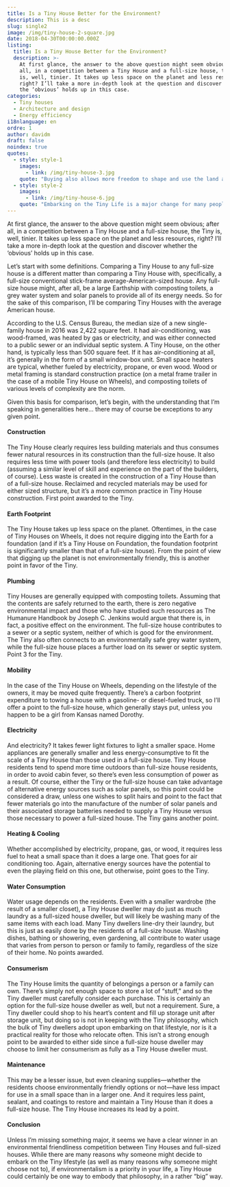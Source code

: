 ```yaml
---
title: Is a Tiny House Better for the Environment?
description: This is a desc
slug: single2
image: /img/tiny-house-2-square.jpg
date: 2018-04-30T00:00:00.000Z
listing:
  title: Is a Tiny House Better for the Environment?
  description: >-
    At first glance, the answer to the above question might seem obvious; after
    all, in a competition between a Tiny House and a full-size house, the Tiny
    is, well, tinier. It takes up less space on the planet and less resources,
    right? I’ll take a more in-depth look at the question and discover  whether
    the ‘obvious’ holds up in this case.
categories:
  - Tiny houses
  - Architecture and design
  - Energy efficiency
i18nlanguage: en
ordre: 1
author: davidm
draft: false
noindex: true
quotes:
  - style: style-1
    images: 
      - link: /img/tiny-house-3.jpg
    quote: "Buying also allows more freedom to shape and use the land according to your personal needs."
  - style: style-2
    images: 
      - link: /img/tiny-house-6.jpg
    quote: "Embarking on the Tiny Life is a major change for many people. If you’re not quite sure whether it’s for you, a trial run may be in order."
---
```

At first glance, the answer to the above question might seem obvious; after all, in a competition between a Tiny House and a full-size house, the Tiny is, well, tinier. It takes up less space on the planet and less resources, right? I’ll take a more in-depth look at the question and discover  whether the ‘obvious’ holds up in this case.

Let’s start with some definitions. Comparing a Tiny House to any full-size house is a different matter than comparing a Tiny House with, specifically, a full-size conventional stick-frame average-American-sized house. Any full-size house might, after all, be a large Earthship with composting toilets, a grey water system and solar panels to provide all of its energy needs. So for the sake of this comparison, I’ll be comparing Tiny Houses with the average American house.

According to the U.S. Census Bureau, the median size of a new single-family house in 2016 was 2,422 square feet. It had air-conditioning, was wood-framed, was heated by gas or electricity, and was either connected to a public sewer or an individual septic system. A Tiny House, on the other hand, is typically less than 500 square feet. If it has air-conditioning at all, it’s generally in the form of a small window-box unit. Small space heaters are typical, whether fueled by electricity, propane, or even wood. Wood or metal framing is standard construction practice (on a metal frame trailer in the case of a mobile Tiny House on Wheels), and composting toilets of various levels of complexity are the norm.

Given this basis for comparison, let’s begin, with the understanding that I’m speaking in generalities here… there may of course be exceptions to any given point.

#### Construction

The Tiny House clearly requires less building materials and thus consumes fewer natural resources in its construction than the full-size house. It also requires less time with power tools (and therefore less electricity) to build (assuming a similar level of skill and experience on the part of the builders, of course). Less waste is created in the construction of a Tiny House than of a full-size house. Reclaimed and recycled materials may be used for either sized structure, but it’s a more common practice in Tiny House construction. First point awarded to the Tiny.

#### Earth Footprint

The Tiny House takes up less space on the planet. Oftentimes, in the case of Tiny Houses on Wheels, it does not require digging into the Earth for a foundation (and if it’s a Tiny House on Foundation, the foundation footprint is significantly smaller than that of a full-size house). From the point of view that digging up the planet is not environmentally friendly, this is another point in favor of the Tiny.

#### Plumbing

Tiny Houses are generally equipped with composting toilets. Assuming that the contents are safely returned to the earth, there is zero negative environmental impact and those who have studied such resources as The Humanure Handbook by Joseph C. Jenkins would argue that there is, in fact, a positive effect on the environment. The full-size house contributes to a sewer or a septic system, neither of which is good for the environment. The Tiny also often connects to an environmentally safe grey water system, while the full-size house places a further load on its sewer or septic system. Point 3 for the Tiny.

#### Mobility 

In the case of the Tiny House on Wheels, depending on the lifestyle of the owners, it may be moved quite frequently. There’s a carbon footprint expenditure to towing a house with a gasoline- or diesel-fueled truck, so I’ll offer a point to the full-size house, which generally stays put, unless you happen to be a girl from Kansas named Dorothy.

#### Electricity

And electricity? It takes fewer light fixtures to light a smaller space. Home appliances are generally smaller and less energy-consumptive to fit the scale of a Tiny House than those used in a full-size house. Tiny House residents tend to spend more time outdoors than full-size house residents, in order to avoid cabin fever, so there’s even less consumption of power as a result. Of course, either the Tiny or the full-size house can take advantage of alternative energy sources such as solar panels, so this point could be considered a draw, unless one wishes to split hairs and point to the fact that fewer materials go into the manufacture of the number of solar panels and their associated storage batteries needed to supply a Tiny House versus those necessary to power a full-sized house. The Tiny gains another point.

#### Heating & Cooling

Whether accomplished by electricity, propane, gas, or wood, it requires less fuel to heat a small space than it does a large one. That goes for air conditioning too. Again, alternative energy sources have the potential to even the playing field on this one, but otherwise, point goes to the Tiny.

#### Water Consumption 

Water usage depends on the residents. Even with a smaller wardrobe (the result of a smaller closet), a Tiny House dweller may do just as much laundry as a full-sized house dweller, but will likely be washing many of the same items with each load. Many Tiny dwellers line-dry their laundry, but this is just as easily done by the residents of a full-size house. Washing dishes, bathing or showering, even gardening, all contribute to water usage that varies from person to person or family to family, regardless of the size of their home. No points awarded.

#### Consumerism 

The Tiny House limits the quantity of belongings a person or a family can own. There’s simply not enough space to store a lot of “stuff,” and so the Tiny dweller must carefully consider each purchase. This is certainly an option for the full-size house dweller as well, but not a requirement. Sure, a Tiny dweller could shop to his heart’s content and fill up storage unit after storage unit, but doing so is not in keeping with the Tiny philosophy, which the bulk of Tiny dwellers adopt upon embarking on that lifestyle, nor is it a practical reality for those who relocate often. This isn’t a strong enough point to be awarded to either side since a full-size house dweller may choose to limit her consumerism as fully as a Tiny House dweller must.

#### Maintenance 

This may be a lesser issue, but even cleaning supplies—whether the residents choose environmentally friendly options or not—have less impact for use in a small space than in a larger one. And it requires less paint, sealant, and coatings to restore and maintain a Tiny House than it does a full-size house. The Tiny House increases its lead by a point.

#### Conclusion 

Unless I’m missing something major, it seems we have a clear winner in an environmental friendliness competition between Tiny Houses and full-sized houses. While there are many reasons why someone might decide to embark on the Tiny lifestyle  (as well as many reasons why someone might choose not to), if environmentalism is a priority in your life, a Tiny House could certainly be one way to embody that philosophy, in a rather “big” way.
